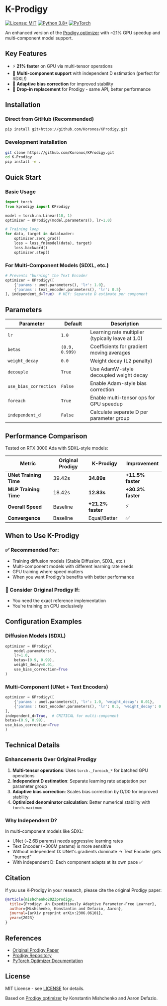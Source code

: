 # K-Prodigy

[![License: MIT](https://img.shields.io/badge/License-MIT-yellow.svg)](https://opensource.org/licenses/MIT)
[![Python 3.8+](https://img.shields.io/badge/python-3.8+-blue.svg)](https://www.python.org/downloads/)
[![PyTorch](https://img.shields.io/badge/PyTorch-%3E%3D1.13-EE4C2C.svg)](https://pytorch.org/)

An enhanced version of the [Prodigy optimizer](https://github.com/konstmish/prodigy) with ~21% GPU speedup and multi-component model support.

## Key Features

- ⚡ **21% faster** on GPU via multi-tensor operations
- 🎨 **Multi-component support** with independent D estimation (perfect for SDXL!)
- 🎯 **Adaptive bias correction** for improved stability
- 🔧 **Drop-in replacement** for Prodigy - same API, better performance

## Installation

### Direct from GitHub (Recommended)

```bash
pip install git+https://github.com/Koronos/KProdigy.git
```

### Development Installation

```bash
git clone https://github.com/Koronos/KProdigy.git
cd K-Prodigy
pip install -e .
```

## Quick Start

### Basic Usage

```python
import torch
from kprodigy import KProdigy

model = torch.nn.Linear(10, 1)
optimizer = KProdigy(model.parameters(), lr=1.0)

# Training loop
for data, target in dataloader:
    optimizer.zero_grad()
    loss = loss_fn(model(data), target)
    loss.backward()
    optimizer.step()
```

### For Multi-Component Models (SDXL, etc.)

```python
# Prevents "burning" the Text Encoder
optimizer = KProdigy([
    {'params': unet.parameters(), 'lr': 1.0},
    {'params': text_encoder.parameters(), 'lr': 0.5}
], independent_d=True)  # KEY: Separate D estimate per component
```

## Parameters

| Parameter | Default | Description |
|-----------|---------|-------------|
| `lr` | `1.0` | Learning rate multiplier (typically leave at 1.0) |
| `betas` | `(0.9, 0.999)` | Coefficients for gradient moving averages |
| `weight_decay` | `0.0` | Weight decay (L2 penalty) |
| `decouple` | `True` | Use AdamW-style decoupled weight decay |
| `use_bias_correction` | `False` | Enable Adam-style bias correction |
| `foreach` | `True` | Enable multi-tensor ops for GPU speedup |
| `independent_d` | `False` | Calculate separate D per parameter group |

## Performance Comparison

Tested on RTX 3000 Ada with SDXL-style models:

| Metric | Original Prodigy | **K-Prodigy** | Improvement |
|--------|-----------------|-------------|-------------|
| **UNet Training Time** | 39.42s | **34.89s** | **+11.5% faster** |
| **MLP Training Time** | 18.42s | **12.83s** | **+30.3% faster** |
| **Overall Speed** | Baseline | **+21.2% faster** | ⚡ |
| **Convergence** | Baseline | Equal/Better | ✅ |

## When to Use K-Prodigy

### ✅ Recommended For:

- Training diffusion models (Stable Diffusion, SDXL, etc.)
- Multi-component models with different learning rate needs
- GPU training where speed matters
- When you want Prodigy's benefits with better performance

### 🤔 Consider Original Prodigy If:

- You need the exact reference implementation
- You're training on CPU exclusively

## Configuration Examples

### Diffusion Models (SDXL)

```python
optimizer = KProdigy(
    model.parameters(),
    lr=1.0,
    betas=(0.9, 0.99),
    weight_decay=0.01,
    use_bias_correction=True
)
```

### Multi-Component (UNet + Text Encoders)

```python
optimizer = KProdigy([
    {'params': unet.parameters(), 'lr': 1.0, 'weight_decay': 0.01},
    {'params': text_encoder.parameters(), 'lr': 0.5, 'weight_decay': 0.001}
], 
independent_d=True,  # CRITICAL for multi-component
betas=(0.9, 0.99),
use_bias_correction=True
)
```

## Technical Details

### Enhancements Over Original Prodigy

1. **Multi-tensor operations**: Uses `torch._foreach_*` for batched GPU operations
2. **Independent D estimation**: Separate learning rate adaptation per parameter group
3. **Adaptive bias correction**: Scales bias correction by D/D0 for improved stability
4. **Optimized denominator calculation**: Better numerical stability with `torch.maximum`

### Why Independent D?

In multi-component models like SDXL:
- UNet (~2.6B params) needs aggressive learning rates
- Text Encoder (~300M params) is more sensitive
- Without independent D: UNet's gradients dominate → Text Encoder gets "burned"
- With independent D: Each component adapts at its own pace ✅

## Citation

If you use K-Prodigy in your research, please cite the original Prodigy paper:

```bibtex
@article{mishchenko2023prodigy,
  title={Prodigy: An Expeditiously Adaptive Parameter-Free Learner},
  author={Mishchenko, Konstantin and Defazio, Aaron},
  journal={arXiv preprint arXiv:2306.06101},
  year={2023}
}
```

## References

- [Original Prodigy Paper](https://arxiv.org/abs/2306.06101)
- [Prodigy Repository](https://github.com/konstmish/prodigy)
- [PyTorch Optimizer Documentation](https://pytorch.org/docs/stable/optim.html)

## License

MIT License - see [LICENSE](LICENSE) for details.

Based on [Prodigy optimizer](https://github.com/konstmish/prodigy) by Konstantin Mishchenko and Aaron Defazio.

